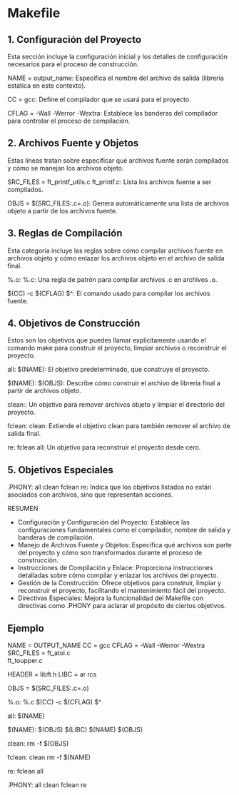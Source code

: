 # Makefile

## 1. Configuración del Proyecto

Esta sección incluye la configuración inicial y los detalles de configuración necesarios para el proceso de construcción.

NAME = output_name: Especifica el nombre del archivo de salida (librería estática en este contexto).

CC = gcc: Define el compilador que se usará para el proyecto.

CFLAG = -Wall -Werror -Wextra: Establece las banderas del compilador para controlar el proceso de compilación.

## 2. Archivos Fuente y Objetos
Estas líneas tratan sobre especificar qué archivos fuente serán compilados y cómo se manejan los archivos objeto.

SRC_FILES = ft_printf_utils.c ft_printf.c: Lista los archivos fuente a ser compilados.

OBJS = $(SRC_FILES:.c=.o): Genera automáticamente una lista de archivos objeto a partir de los archivos fuente.

## 3. Reglas de Compilación
Esta categoría incluye las reglas sobre cómo compilar archivos fuente en archivos objeto y cómo enlazar los archivos objeto en el archivo de salida final.

%.o: %.c: Una regla de patrón para compilar archivos .c en archivos .o.

$(CC) -c $(CFLAG) $^: El comando usado para compilar los archivos fuente.

## 4. Objetivos de Construcción
Estos son los objetivos que puedes llamar explícitamente usando el comando make para construir el proyecto, limpiar archivos o reconstruir el proyecto.

all: $(NAME): El objetivo predeterminado, que construye el proyecto.

$(NAME): $(OBJS): Describe cómo construir el archivo de librería final a partir de archivos objeto.

clean:: Un objetivo para remover archivos objeto y limpiar el directorio del proyecto.

fclean: clean: Extiende el objetivo clean para también remover el archivo de salida final.

re: fclean all: Un objetivo para reconstruir el proyecto desde cero.


## 5. Objetivos Especiales

.PHONY: all clean fclean re: Indica que los objetivos listados no están asociados con archivos, sino que representan acciones.


RESUMEN

- Configuración y Configuración del Proyecto: Establece las configuraciones fundamentales como el compilador, nombre de salida y banderas de compilación.
- Manejo de Archivos Fuente y Objetos: Especifica qué archivos son parte del proyecto y cómo son transformados durante el proceso de construcción.
- Instrucciones de Compilación y Enlace: Proporciona instrucciones detalladas sobre cómo compilar y enlazar los archivos del proyecto.
- Gestión de la Construcción: Ofrece objetivos para construir, limpiar y reconstruir el proyecto, facilitando el mantenimiento fácil del proyecto.
- Directivas Especiales: Mejora la funcionalidad del Makefile con directivas como .PHONY para aclarar el propósito de ciertos objetivos.



## Ejemplo


NAME = OUTPUT_NAME
CC = gcc
CFLAG = -Wall -Werror -Wextra
SRC_FILES = ft_atoi.c \
		      	ft_toupper.c

HEADER = libft.h
LIBC = ar rcs

OBJS = $(SRC_FILES:.c=.o)

%.o: %.c
	$(CC) -c $(CFLAG) $^

all: $(NAME)

$(NAME): $(OBJS)
	$(LIBC) $(NAME) $(OBJS)

clean:
	rm -f $(OBJS)

fclean: clean
	rm -f $(NAME)

re: fclean all

.PHONY: all clean fclean re


